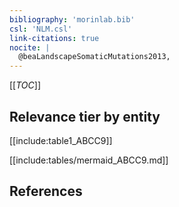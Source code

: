 ```yaml
---
bibliography: 'morinlab.bib'
csl: 'NLM.csl'
link-citations: true
nocite: |
  @beaLandscapeSomaticMutations2013, 
---
```


[[_TOC_]]




## Relevance tier by entity

[[include:table1_ABCC9]]


[[include:tables/mermaid_ABCC9.md]]

## References


